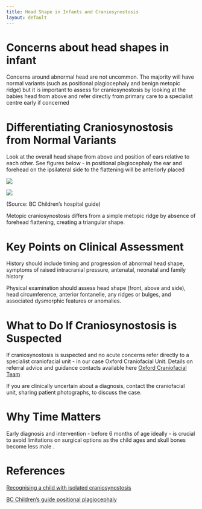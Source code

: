 ```yaml
---
title: Head Shape in Infants and Craniosynostosis
layout: default
---
```


# Concerns about head shapes in infant
Concerns around abnormal head are not uncommon.  The majority will have normal variants (such as positional plagiocephaly and benign metopic ridge) but it is important to assess for craniosynostosis by looking at the babies head from above and refer directly from primary care to a specialist centre early if concerned
 

# Differentiating Craniosynostosis from Normal Variants 
Look at the overall head shape from above and position of ears relative to each other.  See figures below - in positional plagiocephaly the ear and forehead on the ipsilateral side to the flattening will be anteriorly placed

![]({{site.baseurl}}/images/IMG_0081.jpeg)

![]({{site.baseurl}}/images/IMG_0082.jpeg)

(Source: BC Children’s hospital guide)

Metopic craniosynostosis differs from a simple metopic ridge by absence of forehead flattening, creating a triangular shape.
		

# Key Points on Clinical Assessment
History should include timing and progression of abnormal head shape, symptoms of raised intracranial pressure, antenatal, neonatal and family history

Physical examination should assess head shape (front, above and side), head circumference, anterior fontanelle, any ridges or bulges, and associated dysmorphic features or anomalies.
		
# What to Do If Craniosynostosis is Suspected 
If craniosynostosis is suspected and no acute concerns refer directly to a specialist  craniofacial unit - in our case Oxford Craniofacial Unit.  Details on referral advice and guidance contacts available here  [Oxford Craniofacial Team](https://www.ouh.nhs.uk/craniofacial/)

If you are clinically uncertain about a diagnosis, contact the craniofacial unit, sharing patient photographs, to discuss the case.


# Why Time Matters
Early diagnosis and intervention - before 6 months of age ideally -  is crucial to avoid limitations on surgical options as the child ages and skull bones become less male .  

# References 

[Recognising a child with isolated craniosynostosis](https://www.bmj.com/content/381/bmj-2022-073906)

[BC Children’s guide positional plagiocephaly](http://www.bcchildrens.ca/neurosciences-site/Documents/BCCH034PlagiocephalyCliniciansGuideWeb1.pdf)
